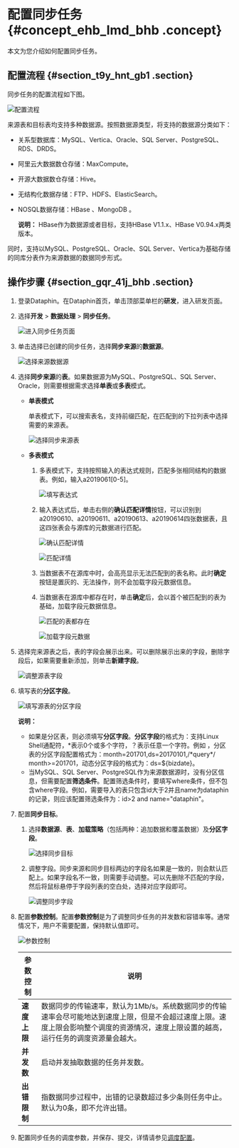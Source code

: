 # 配置同步任务 {#concept_ehb_lmd_bhb .concept}

本文为您介绍如何配置同步任务。

## 配置流程 {#section_t9y_hnt_gb1 .section}

同步任务的配置流程如下图。

![配置流程](http://static-aliyun-doc.oss-cn-hangzhou.aliyuncs.com/assets/img/136299/156593579440588_zh-CN.png)

来源表和目标表均支持多种数据源。按照数据源类型，将支持的数据源分类如下：

-   关系型数据库：MySQL、Vertica、Oracle、SQL Server、PostgreSQL、RDS、DRDS。
-   阿里云大数据数仓存储：MaxCompute。
-   开源大数据数仓存储：Hive。
-   无结构化数据存储：FTP、HDFS、ElasticSearch。
-   NOSQL数据存储：HBase 、MongoDB 。

    **说明：** HBase作为数据源或者目标，支持HBase V1.1.x、HBase V0.94.x两类版本。


同时，支持以MySQL、PostgreSQL、Oracle、SQL Server、Vertica为基础存储的同库分表作为来源数据的数据同步形式。

## 操作步骤 {#section_gqr_41j_bhb .section}

1.  登录Dataphin。在Dataphin首页，单击顶部菜单栏的**研发**，进入研发页面。
2.  选择**开发** \> **数据处理** \> **同步任务**。

    ![进入同步任务页面](http://static-aliyun-doc.oss-cn-hangzhou.aliyuncs.com/assets/img/136299/156593579455800_zh-CN.png)

3.  单击选择已创建的同步任务，选择**同步来源**的**数据源**。

    ![选择来源数据源](http://static-aliyun-doc.oss-cn-hangzhou.aliyuncs.com/assets/img/136299/156593579440549_zh-CN.png)

4.  选择**同步来源**的**表**。如果数据源为MySQL、PostgreSQL、SQL Server、Oracle，则需要根据需求选择**单表**或**多表**模式。
    -   **单表模式** 

        单表模式下，可以搜索表名，支持前缀匹配，在匹配到的下拉列表中选择需要的来源表。

        ![选择同步来源表](http://static-aliyun-doc.oss-cn-hangzhou.aliyuncs.com/assets/img/136299/156593579440551_zh-CN.png)

    -   **多表模式** 
        1.  多表模式下，支持按照输入的表达式规则，匹配多张相同结构的数据表。例如，输入a2019061\[0-5\]。

            ![填写表达式](http://static-aliyun-doc.oss-cn-hangzhou.aliyuncs.com/assets/img/136299/156593579540560_zh-CN.png)

        2.  输入表达式后，单击右侧的**确认匹配详情**按钮，可以识别到a20190610、a20190611、a20190613、a20190614四张数据表，且这四张表会与源库的元数据进行匹配。

            ![确认匹配详情](http://static-aliyun-doc.oss-cn-hangzhou.aliyuncs.com/assets/img/136299/156593579555801_zh-CN.png)

            ![匹配详情](http://static-aliyun-doc.oss-cn-hangzhou.aliyuncs.com/assets/img/136299/156593579540561_zh-CN.png)

        3.  当数据表不在源库中时，会高亮显示无法匹配到的表名称。此时**确定**按钮是置灰的、无法操作，则不会加载字段元数据信息。
        4.  当数据表在源库中都存在时，单击**确定**后，会以首个被匹配到的表为基础，加载字段元数据信息。

            ![匹配的表都存在](http://static-aliyun-doc.oss-cn-hangzhou.aliyuncs.com/assets/img/136299/156593579555811_zh-CN.png)

            ![加载字段元数据](http://static-aliyun-doc.oss-cn-hangzhou.aliyuncs.com/assets/img/136299/156593579640562_zh-CN.png)

5.  选择完来源表之后，表的字段会展示出来。可以删除展示出来的字段，删除字段后，如果需要重新添加，则单击**新建字段**。

    ![调整源表字段](http://static-aliyun-doc.oss-cn-hangzhou.aliyuncs.com/assets/img/136299/156593579640563_zh-CN.png)

6.  填写表的**分区字段**。

    ![填写源表的分区字段](http://static-aliyun-doc.oss-cn-hangzhou.aliyuncs.com/assets/img/136299/156593579640564_zh-CN.png)

    **说明：** 

    -   如果是分区表，则必须填写**分区字段**。**分区字段**的格式为：支持Linux Shell通配符，\*表示0个或多个字符，？表示任意一个字符。例如 ，分区表的分区字段配置格式为：month=201701,ds=20170101,/\*query\*/ month\>=201701，动态分区字段的格式为：ds=$\{bizdate\}。
    -   当MySQL、SQL Server、PostgreSQL作为来源数据源时，没有分区信息，但需要配置**筛选条件**。配置筛选条件时，要填写where条件，但不包含where字段。例如，需要导入的表只包含id大于2并且name为dataphin的记录，则应该配置筛选条件为：id\>2 and name="dataphin"。
7.  配置**同步目标**。
    1.  选择**数据源**、**表**、**加载策略**（包括两种：追加数据和覆盖数据）及**分区字段**。

        ![选择同步目标](http://static-aliyun-doc.oss-cn-hangzhou.aliyuncs.com/assets/img/136299/156593579640567_zh-CN.png)

    2.  调整字段。同步来源和同步目标两边的字段名如果是一致的，则会默认匹配上。如果字段名不一致，则需要手动调整。可以先删除不匹配的字段，然后将鼠标悬停于字段列表的空白处，选择对应字段即可。

        ![调整同步字段](http://static-aliyun-doc.oss-cn-hangzhou.aliyuncs.com/assets/img/136299/156593579740581_zh-CN.png)

8.  配置**参数控制**。配置**参数控制**是为了调整同步任务的并发数和容错率等。通常情况下，用户不需要配置，保持默认值即可。

    ![参数控制](http://static-aliyun-doc.oss-cn-hangzhou.aliyuncs.com/assets/img/136299/156593579740584_zh-CN.png)

    |参数控制|说明|
    |----|--|
    |**速度上限**|数据同步的传输速率，默认为1Mb/s。系统数据同步的传输速率会尽可能地达到速度上限，但是不会超过速度上限。速度上限会影响整个调度的资源情况，速度上限设置的越高，运行任务的调度资源量会越大。|
    |**并发数**|启动并发抽取数据的任务并发数。|
    |**出错限制**|指数据同步过程中，出错的记录数超过多少条则任务中止。默认为0条，即不允许出错。|

9.  配置同步任务的调度参数，并保存、提交，详情请参见[调度配置](intl.zh-CN/用户指南/数据引入/调度配置.md#)。

